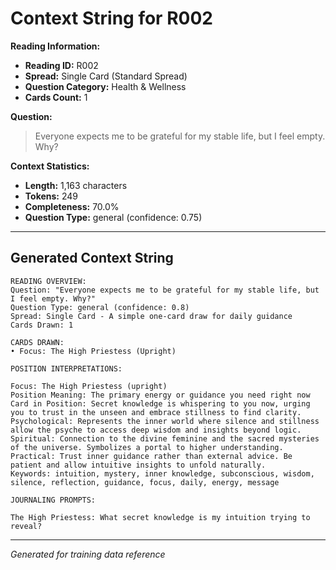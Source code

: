 # Context String for R002

**Reading Information:**
- **Reading ID:** R002
- **Spread:** Single Card (Standard Spread)
- **Question Category:** Health & Wellness
- **Cards Count:** 1

**Question:**
> Everyone expects me to be grateful for my stable life, but I feel empty. Why?

**Context Statistics:**
- **Length:** 1,163 characters
- **Tokens:** 249
- **Completeness:** 70.0%
- **Question Type:** general (confidence: 0.75)

---

## Generated Context String

```
READING OVERVIEW:
Question: "Everyone expects me to be grateful for my stable life, but I feel empty. Why?"
Question Type: general (confidence: 0.8)
Spread: Single Card - A simple one-card draw for daily guidance
Cards Drawn: 1

CARDS DRAWN:
• Focus: The High Priestess (Upright)

POSITION INTERPRETATIONS:

Focus: The High Priestess (upright)
Position Meaning: The primary energy or guidance you need right now
Card in Position: Secret knowledge is whispering to you now, urging you to trust in the unseen and embrace stillness to find clarity.
Psychological: Represents the inner world where silence and stillness allow the psyche to access deep wisdom and insights beyond logic.
Spiritual: Connection to the divine feminine and the sacred mysteries of the universe. Symbolizes a portal to higher understanding.
Practical: Trust inner guidance rather than external advice. Be patient and allow intuitive insights to unfold naturally.
Keywords: intuition, mystery, inner knowledge, subconscious, wisdom, silence, reflection, guidance, focus, daily, energy, message

JOURNALING PROMPTS:

The High Priestess: What secret knowledge is my intuition trying to reveal?
```

---

*Generated for training data reference*
